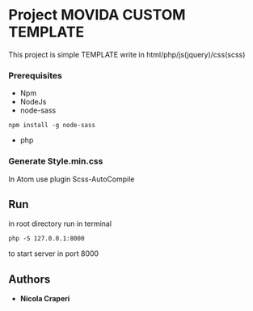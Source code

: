 # Project MOVIDA CUSTOM TEMPLATE

This project is simple TEMPLATE write in html/php/js(jquery)/css(scss)

### Prerequisites
* Npm
* NodeJs
* node-sass
```
npm install -g node-sass
```
* php

### Generate Style.min.css

In Atom use plugin Scss-AutoCompile

## Run

in root directory run in terminal
```
php -S 127.0.0.1:8000
```
to start server in port 8000

## Authors

* **Nicola Craperi**
